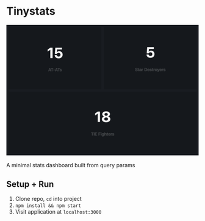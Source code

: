 # Tinystats

![Tinystats screenshot](./screenshot.png)

A minimal stats dashboard built from query params

## Setup + Run

1. Clone repo, `cd` into project
2. `npm install && npm start`
3. Visit application at `localhost:3000`
